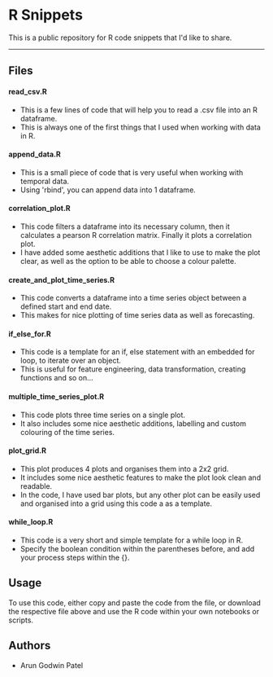 # R Snippets

This is a public repository for R code snippets that I'd like to share.

***

## Files

#### read_csv.R
- This is a few lines of code that will help you to read a .csv file into an R dataframe.
- This is always one of the first things that I used when working with data in R.

#### append_data.R
- This is a small piece of code that is very useful when working with temporal data.
- Using 'rbind', you can append data into 1 dataframe.

#### correlation_plot.R
- This code filters a dataframe into its necessary column, then it calculates a pearson R correlation matrix. Finally it plots a correlation plot.
- I have added some aesthetic additions that I like to use to make the plot clear, as well as the option to be able to choose a colour palette. 

#### create_and_plot_time_series.R
- This code converts a dataframe into a time series object between a defined start and end date.
- This makes for nice plotting of time series data as well as forecasting.

#### if_else_for.R
- This code is a template for an if, else statement with an embedded for loop, to iterate over an object. 
- This is useful for feature engineering, data transformation, creating functions and so on...

#### multiple_time_series_plot.R
- This code plots three time series on a single plot.
- It also includes some nice aesthetic additions, labelling and custom colouring of the time series.

#### plot_grid.R
- This plot produces 4 plots and organises them into a 2x2 grid.
- It includes some nice aesthetic features to make the plot look clean and readable. 
- In the code, I have used bar plots, but any other plot can be easily used and organised into a grid using this code a as a template.

#### while_loop.R
- This code is a very short and simple template for a while loop in R.
- Specify the boolean condition within the parentheses before, and add your process steps within the {}.


## Usage

To use this code, either copy and paste the code from the file, or download the respective file above and use the R code within your own notebooks or scripts.

## Authors
- Arun Godwin Patel

